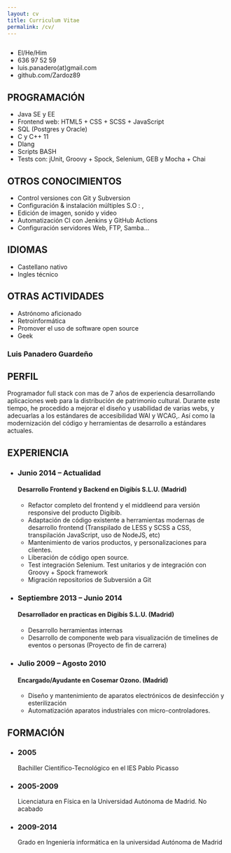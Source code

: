 ```yaml
---
layout: cv
title: Curriculum Vitae
permalink: /cv/
---
```


<main>
<article class="lateral">
    <figure>
        <img src="" />
    </figure>
    <aside class="quick-details">
        <ul class="list--no-bullets">
            <li><i class="icon-material icon-material--person"></i>El/He/Him</li>
            <li><i class="icon-material icon-material--phone"></i>636 97 52 59</li>
            <li><i class="icon-material icon-material--email"></i>luis.panadero<span class="at">(at)</span>gmail.com</li>
            <!--<li><i class="icon-material icon-material--location"></i>San José, 3, 28320, Pinto</li>-->
            <li><i class="icon-devicon icon-devicon--github"></i>github.com/Zardoz89</li>
        </ul>
    </aside>
    <section>
        <h2>PROGRAMACIÓN</h2>
        <ul class="list">
            <li>Java SE y EE</li>
            <li>Frontend web: HTML5 + CSS + SCSS + JavaScript</li>
            <li>SQL (Postgres y Oracle)</li>
            <li>C y C++ 11</li>
            <li>Dlang</li>
            <li>Scripts BASH</li>
            <li>Tests con: jUnit, Groovy + Spock, Selenium, GEB y Mocha + Chai</li>
        </ul>
    </section>
    <section>
        <h2>OTROS CONOCIMIENTOS</h2>
        <ul class="list">
            <li>Control versiones con Git y Subversion</li>
            <li>Configuración & instalación múltiples S.O : <i class="icon-devicon icon-devicon--linux"></i>, <i class="icon-devicon icon-devicon--windows"></i></li>
            <li>Edición de imagen, sonido y video</li>
            <li>Automatización CI con Jenkins y GitHub Actions</li>
            <li>Configuración servidores Web, FTP, Samba...</li>
        </ul>
    </section>
  <section>
        <h2>IDIOMAS</h2>
        <ul class="list">
            <li>Castellano nativo</li>
            <li>Ingles técnico</li>
        </ul>
    </section>
    <section>
        <h2>OTRAS ACTIVIDADES</h2>
        <ul class="list">
            <li>Astrónomo aficionado</li>
            <li>Retroinformática</li>
            <li>Promover el uso de software open source</li>
            <li>Geek</li>
        </ul>
    </section>
</article>
<article class="main-body">
    <section>
        <h1>Luis Panadero Guardeño</h1>
        <h2>PERFIL</h2>
        <p>Programador full stack con mas de 7 años de experiencia desarrollando
        aplicaciones web para la distribución de patrimonio cultural. Durante este
        tiempo, he procedido a mejorar el diseño y usabilidad de varias webs, y
        adecuarlas a los estándares de accesibilidad WAI y WCAG,. Así como la
        modernización del código y herramientas de desarrollo a estándares actuales.
        </p>
    </section>
    <section>
        <h2>EXPERIENCIA</h2>
        <ul class="list--no-bullets list--with-separation">
            <li>
                <h3>Junio 2014 – Actualidad</h3>
                <h4><strong>Desarrollo Frontend y Backend en Digibís S.L.U.</strong> (Madrid)</h4>
                <ul class="list">
                    <li>Refactor completo del frontend y el middleend para versión responsive del producto Digibib.</li>
                    <li>Adaptación de código existente a herramientas modernas de desarrollo frontend (Transpilado de LESS y SCSS a CSS, transpilación JavaScript, uso de NodeJS, etc)</li>
                    <li>Mantenimiento de varios productos, y personalizaciones para clientes.</li>
                    <li>Liberación de código open source.</li>
                    <li>Test integración Selenium. Test unitarios y de integración con Groovy + Spock framework</li>
                    <li>Migración repositorios de Subversión a Git</li>
                </ul>
            </li>
            <li>
                <h3>Septiembre 2013 – Junio 2014</h3>
                <h4><strong>Desarrollador en practicas en Digibís S.L.U.</strong> (Madrid)</h4>
                <ul class="list">
                    <li>Desarrollo herramientas internas</li>
                    <li>Desarrollo de componente web para visualización de timelines de eventos o personas (Proyecto de fin de carrera)</li>
                </ul>
            </li>
            <li>
                <h3>Julio 2009 – Agosto 2010</h3>
                <h4><strong>Encargado/Ayudante en Cosemar Ozono.</strong> (Madrid)</h4>
                <ul class="list">
                    <li>Diseño y mantenimiento de aparatos electrónicos de desinfección y esterilización</li>
                    <li>Automatización aparatos industriales con micro-controladores.</li>
                </ul>
            </li>
        </ul>
    </section>
    <section>
        <h2>FORMACIÓN</h2>
        <ul class="list--no-bullets list--with-separation">
            <li>
                <h3>2005</h3>
                Bachiller Científico-Tecnológico en el IES Pablo Picasso
            </li>
            <li>
                <h3>2005-2009</h3>
                Licenciatura en Física en la Universidad Autónoma de Madrid. No acabado
            </li>
            <li>
                <h3>2009-2014</h3>
                Grado en Ingeniería informática en la universidad Autónoma de Madrid
            </li>
        </ul>
    </section>
</article>
</main>



